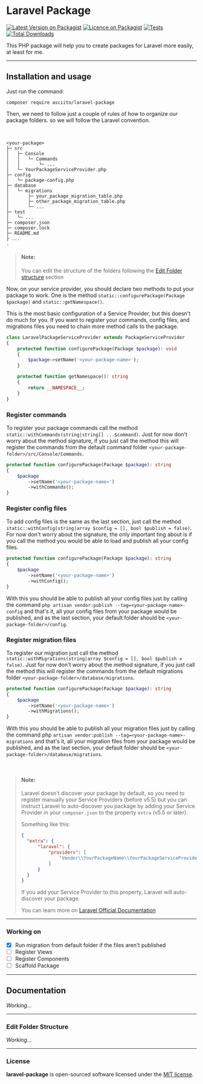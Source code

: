 # Laravel Package

[![Latest Version on Packagist](https://img.shields.io/packagist/v/asciito/laravel-package.svg?label=Packagist&style=flat-square)](https://packagist.org/packages/asciito/laravel-package)
[![Licence on Packagist](https://img.shields.io/packagist/l/asciito/laravel-package.svg?label=Packagist%20License&style=flat-square)](https://packagist.org/packages/asciito/laravel-package)
[![Tests](https://img.shields.io/github/actions/workflow/status/asciito/laravel-package/run-tests.yml?label=Tests&style=flat-square)](https://github.com/asciito/laravel-package/actions/workflows/run-tests.yml)
[![Total Downloads](https://img.shields.io/packagist/dt/asciito/laravel-package.svg?label=Downloads&style=flat-square)](https://packagist.org/packages/asciito/laravel-package)

This PHP package will help you to create packages for Laravel more easily, at least
for me.

---
## Installation and usage

Just run the command: 
```shell
composer require asciito/laravel-package
```

Then, we need to follow just a couple of rules of how to organize our package folders. so
we will follow the Laravel convention.

<br />

```
<your-package>
├─ src
│   ├─ Console
│   │   └─ Commands
│   │       └─ ...
│   └─ YourPackageServiceProvider.php
├─ config
│   └─ package-config.php
├─ database
│   └─ migrations
│       ├─ your_package_migration_table.php
│       ├─ other_package_migration_table.php
│       └─ ...
├─ test
│   └─ ...
├─ composer.json
├─ composer.lock
├─ README.md
├ ...
.
```

> #### Note:
> 
> You can edit the structure of the folders following the [Edit Folder structure](#edit-folder-structure) section

Now, on your service provider, you should declare two methods to put your package to work. One is the method ```static::configurePackage(Package $package)```
and ```static::getNamespace()```.

This is the most basic configuration of a Service Provider, but this doesn't do much for you. If you want to
register your commands, config files, and migrations files you need to chain more method calls to the package.

```php
class LaravelPackageServiceProvider extends PackageServiceProvider
{
    protected function configurePackage(Package $package): void
    {
        $package->setName('<your-package-name>');
    }

    protected function getNamespace(): string
    {
        return __NAMESPACE__;
    }
}
```

### Register commands

To register your package commands call the method ```static::withCommands(string|string[] ...$command)```. Just for now
don't worry about the method signature, if you just call the method this will register the commands from the default
command folder ```<your-package-folder>/src/Console/Commands```.

```php
protected function configurePackage(Package $package): string
{
    $package
        ->setName('<your-package-name>')
        ->withCommands();
}
```

### Register config files

To add config files is the same as the last section, just call the method ```static::withConfig(string|array $config = [], bool $publish = false)```.
For now don't worry about the signature, the only important ting about is if you call the method
you would be able to load and publish all your config files.

```php
protected function configurePackage(Package $package): string
{
    $package
        ->setName('<your-package-name>')
        ->withConfig();
}
```

With this you should be able to publish all your config files just by calling the command ```php artisan vendor:publish --tag=<your-package-name>-config```
and that's it, all your config files from your package would be published, and as the last section,
your default folder should be ```<your-package-folder>/config```.

### Register migration files

To register our migration just call the method ```static::withMigrations(string|array $config = [], bool $publish = false)```. Just for now don't
worry about the method signature, if you just call the method this will register the commands from the default migrations folder ```<your-package-folder>/database/migrations```.

```php
protected function configurePackage(Package $package): string
{
    $package
        ->setName('<your-package-name>')
        ->withMigrations();
}
```

With this you should be able to publish all your migration files just by calling the command php ```artisan vendor:publish --tag=<your-package-name>-migrations``` and that's it, all your
migration files from your package would be published, and as the last section, your default folder should be ```<your-package-folder>/database/migrations```.

<br/>

> #### Note:
>
> Laravel doesn't discover your package by default, so you need to register manually your Service Providers (before v5.5)
> but you can instruct Laravel to auto-discover you package by adding your Service Provider in your ```composer.json``` to the property
> ```extra``` (v5.5 or later).
>
> Something like this:
> ```json
> {
>   "extra": {
>       "laravel": {
>           "providers": [
>               "Vendor\\YourPackageName\\YourPackageServiceProvider"
>           ]
>       }
>   }
> }
> ```
> If you add your Service Provider to this property, Laravel will auto-discover your package.
>
> You can learn more on [Laravel Official Documentation](https://laravel.com/docs/10.x/packages#package-discovery)

---
### Working on

- [x] Run migration from default folder if the files aren't published
- [ ] Register Views
- [ ] Register Components
- [ ] Scaffold Package

---
## Documentation

_Working..._

---
### Edit Folder Structure

_Working..._

---
### License

__laravel-package__ is open-sourced software licensed under the [MIT license](./LICENSE).

